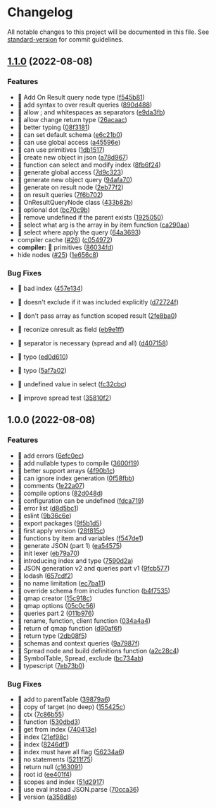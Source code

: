 # Changelog

All notable changes to this project will be documented in this file. See [standard-version](https://github.com/conventional-changelog/standard-version) for commit guidelines.

## [1.1.0](https://github.com/gbenm/qmap/compare/v1.0.0...v1.1.0) (2022-08-08)


### Features

* 🎸 Add On Result query node type ([f545b81](https://github.com/gbenm/qmap/commit/f545b815fab4ee6d08b449f23debe36e4ff1ad10))
* 🎸 add syntax to over result queries ([890d488](https://github.com/gbenm/qmap/commit/890d488675f4e1a5ac5fb3731c5efd47a3eef0dc))
* 🎸 allow ; and whitespaces as separators ([e9da3fb](https://github.com/gbenm/qmap/commit/e9da3fb5180ba234dbf6470a1b0c7464d7b9f71e))
* 🎸 allow change return type ([26acaac](https://github.com/gbenm/qmap/commit/26acaac5d2133a96242b196025693372e53e8ec0))
* 🎸 better typing ([08f3181](https://github.com/gbenm/qmap/commit/08f3181cd15aba0757eabab00f7344a4bb2b92b5))
* 🎸 can set default schema ([e6c21b0](https://github.com/gbenm/qmap/commit/e6c21b03dc0618dea480273e731fa74414736799))
* 🎸 can use global access ([a45596e](https://github.com/gbenm/qmap/commit/a45596ec7459291e3b65778586db49a1ae06ac48))
* 🎸 can use primitives ([1db1517](https://github.com/gbenm/qmap/commit/1db15171c173af17d609ef2caf06bd7fce541577))
* 🎸 create new object in json ([a78d967](https://github.com/gbenm/qmap/commit/a78d967a3635dfd2aaab3617c7984e5f7c06175c))
* 🎸 function can select and modify index ([8fb6f24](https://github.com/gbenm/qmap/commit/8fb6f240c5a106d78833b91ebf1913b16491a727))
* 🎸 generate global access ([7d9c323](https://github.com/gbenm/qmap/commit/7d9c323f569103f7fd9a0b9bacf74ccc76d4c320))
* 🎸 generate new object query ([94afa70](https://github.com/gbenm/qmap/commit/94afa700d27252000277881063d01ddacdbc58f3))
* 🎸 generate on result node ([2eb77f2](https://github.com/gbenm/qmap/commit/2eb77f28f73247fb019483cdc02411fe458cf8e3))
* 🎸 on result queries ([7f6b702](https://github.com/gbenm/qmap/commit/7f6b702117ebd6d96dbc8628f4f223a8fde98f7f))
* 🎸 OnResultQueryNode class ([433b82b](https://github.com/gbenm/qmap/commit/433b82b0340d3f0af169e016cdfa3f5ec26198a5))
* 🎸 optional dot ([bc70c9b](https://github.com/gbenm/qmap/commit/bc70c9b47bd4939109c64bf66d1f2f2a9faace4c))
* 🎸 remove undefined if the parent exists ([1925050](https://github.com/gbenm/qmap/commit/19250506532ef4e26fe59ee7832a092d0ecad33a))
* 🎸 select what arg is the array in by item function ([ca290aa](https://github.com/gbenm/qmap/commit/ca290aa0d98b67fcf3480342f26d46e77700e3bb))
* 🎸 select where apply the query ([64a3693](https://github.com/gbenm/qmap/commit/64a3693c9e737a93e219258e22e332ab5c4a9838))
* compiler cache ([#26](https://github.com/gbenm/qmap/issues/26)) ([c054972](https://github.com/gbenm/qmap/commit/c05497231033f046b71101a7bd4500907da50a4d))
* **compiler:** 🎸 primitives ([86034fd](https://github.com/gbenm/qmap/commit/86034fd1f29b5a0c2c10f8b7c8baa3863395aeb5))
* hide nodes ([#25](https://github.com/gbenm/qmap/issues/25)) ([1e656c8](https://github.com/gbenm/qmap/commit/1e656c8c43f972f2eed5d1c43acb3c857339cc5f))


### Bug Fixes

* 🐛 bad index ([457e134](https://github.com/gbenm/qmap/commit/457e134c4e6e48afe7f8292e8091e4858f8b64c2))
* 🐛 doesn't exclude if it was included explicitly ([d72724f](https://github.com/gbenm/qmap/commit/d72724f1307d09006f36d549f654d056db73da27))
* 🐛 don't pass array as function scoped result ([2fe8ba0](https://github.com/gbenm/qmap/commit/2fe8ba026ba388686e1f9f036c8f2cc5642a86b5))
* 🐛 reconize onresult as field ([eb9e1ff](https://github.com/gbenm/qmap/commit/eb9e1ffe57064436828eb7b6330b3d262a6e8096))
* 🐛 separator is necessary (spread and all) ([d407158](https://github.com/gbenm/qmap/commit/d40715877e191cbbf73c9d7f2f147569c7171ac8))
* 🐛 typo ([ed0d610](https://github.com/gbenm/qmap/commit/ed0d610c633c47cabcc2ffc25c0878692609192c))
* 🐛 typo ([5af7a02](https://github.com/gbenm/qmap/commit/5af7a0254f3e46bbae76afcfdcf7ea1b638da0d2))
* 🐛 undefined value in select ([fc32cbc](https://github.com/gbenm/qmap/commit/fc32cbc803840fe6c7be99550a89545dda7b5eee))


* 💍 improve spread test ([35810f2](https://github.com/gbenm/qmap/commit/35810f2cc354db19e4a3ca2f8f24c9d46dcadb6f))

## 1.0.0 (2022-08-08)


### Features

* 🎸 add errors ([6efc0ec](https://github.com/gbenm/qmap/commit/6efc0ecfcdceacf22bafb578f5495985fd89aa58))
* 🎸 add nullable types to compile ([3600f19](https://github.com/gbenm/qmap/commit/3600f19f8df9eb41ca042099160b4df3d9415221))
* 🎸 better support arrays ([4f90b1c](https://github.com/gbenm/qmap/commit/4f90b1c67bbe97e320be255ca5fbd4073b1f62da))
* 🎸 can ignore index generation ([0f58fbb](https://github.com/gbenm/qmap/commit/0f58fbbd4904da072a9174f7c43d420760e528ad))
* 🎸 comments ([1e22a07](https://github.com/gbenm/qmap/commit/1e22a0797c0af3a038b26e4e62f20499ac480821))
* 🎸 compile options ([82d048d](https://github.com/gbenm/qmap/commit/82d048d0887f066b2336db06fef2d1d775805fb1))
* 🎸 configuration can be undefined ([fdca719](https://github.com/gbenm/qmap/commit/fdca71937c705a0cd693ee7ae8398c025d6272db))
* 🎸 error list ([d8d5bc1](https://github.com/gbenm/qmap/commit/d8d5bc1440002025997c30a7c7539d0f4b5bb9c7))
* 🎸 eslint ([9b36c6e](https://github.com/gbenm/qmap/commit/9b36c6eafbec4490bbcd8018cbecef6b507511c8))
* 🎸 export packages ([9f5b1d5](https://github.com/gbenm/qmap/commit/9f5b1d5f7fe181095d4165c5943e66b5e5ae5c69))
* 🎸 first apply version ([28f815c](https://github.com/gbenm/qmap/commit/28f815c4f5021071d0c3873f3c084dd16d5dc3e5))
* 🎸 functions by item and variables ([f547de1](https://github.com/gbenm/qmap/commit/f547de1502798b5fac532d32a9502fecff4b0980))
* 🎸 generate JSON (part 1) ([ea54575](https://github.com/gbenm/qmap/commit/ea54575c0db193f6dfe0f5f6337240e29871ba62))
* 🎸 init lexer ([eb79a70](https://github.com/gbenm/qmap/commit/eb79a70823678e7ffa764d7b174677e4e170eb70))
* 🎸 introducing index and type ([7590d2a](https://github.com/gbenm/qmap/commit/7590d2a745eceba826eb9e1c4e4820fc3d2fb002))
* 🎸 JSON generation v2 and queries part v1 ([9fcb577](https://github.com/gbenm/qmap/commit/9fcb577747e6d8c86e5d66a00fe0e8f86457a5ce))
* 🎸 lodash ([657cdf2](https://github.com/gbenm/qmap/commit/657cdf2f2b44b8cdebcf5e729bf7621aded00984))
* 🎸 no name limitation ([ec7ba11](https://github.com/gbenm/qmap/commit/ec7ba1176c5d76f6ac82fa6bca2a43d7c92e9219))
* 🎸 override schema from includes function ([b4f7535](https://github.com/gbenm/qmap/commit/b4f7535f569eb23efc4af643ff7008082d7ec3fa))
* 🎸 qmap creator ([15c918c](https://github.com/gbenm/qmap/commit/15c918c29886e06bd6998913c0eb917ef2bb7241))
* 🎸 qmap options ([05c0c56](https://github.com/gbenm/qmap/commit/05c0c56cb4644997df635cf7d3645472a3c14c5e))
* 🎸 queries part 2 ([011b976](https://github.com/gbenm/qmap/commit/011b9765bdaa0b5006937ac8adeca20e214e6e1c))
* 🎸 rename, function, client function ([034a4a4](https://github.com/gbenm/qmap/commit/034a4a4b5bfa29b8d1d4c9e1e5cc118579f04059))
* 🎸 return of qmap function ([d90af6f](https://github.com/gbenm/qmap/commit/d90af6f006b17d0b62d522d42f07727bdd9861d7))
* 🎸 return type ([2db08f5](https://github.com/gbenm/qmap/commit/2db08f5e30fadef9d1e89d87aa4578aec176ecc3))
* 🎸 schemas and context queries ([9a7987f](https://github.com/gbenm/qmap/commit/9a7987fbd4bae68c8969685f6af53af2dcb9f1a7))
* 🎸 Spread node and build definitions function ([a2c28c4](https://github.com/gbenm/qmap/commit/a2c28c4479c04cf2ab933fa77ac6d1aad8fcea3d))
* 🎸 SymbolTable, Spread, exclude ([bc734ab](https://github.com/gbenm/qmap/commit/bc734ab9517e1a63598a524863340b2e749a7b53))
* 🎸 typescript ([7eb73b0](https://github.com/gbenm/qmap/commit/7eb73b0f630bdaadf26b05ec2509d8650f83d2ed))


### Bug Fixes

* 🐛 add to parentTable ([39879a6](https://github.com/gbenm/qmap/commit/39879a6b26022149ffb2e200c49c520909df7fe5))
* 🐛 copy of target (no deep) ([155425c](https://github.com/gbenm/qmap/commit/155425c1ce690377377ff5e5cad1bd8087100800))
* 🐛 ctx ([7c86b55](https://github.com/gbenm/qmap/commit/7c86b55d45f99ba37646290e46ee9bc1ad0a6b9f))
* 🐛 function ([530dbd3](https://github.com/gbenm/qmap/commit/530dbd3a30acbf377caa1dd8a8e49ac8b587caff))
* 🐛 get from index ([740413e](https://github.com/gbenm/qmap/commit/740413edea9a3d9dfc15ca361d9ae1573f55119d))
* 🐛 index ([21ef98c](https://github.com/gbenm/qmap/commit/21ef98c03512f468a9793b402aae75eb458732b2))
* 🐛 index ([8246df1](https://github.com/gbenm/qmap/commit/8246df11da874aca07e4eac93033acc33243abbd))
* 🐛 index must have all flag ([56234a6](https://github.com/gbenm/qmap/commit/56234a623499eb2aad8caa58203f5a35326bd920))
* 🐛 no statements ([5211f75](https://github.com/gbenm/qmap/commit/5211f759e7506729ec76e15e08edc94159b068bf))
* 🐛 return null ([c163091](https://github.com/gbenm/qmap/commit/c16309182eb4f158e8ec7a32c036c7d5df4eafe3))
* 🐛 root id ([ee401f4](https://github.com/gbenm/qmap/commit/ee401f4a43b15632c87a3867665b4c5e7cedfffa))
* 🐛 scopes and index ([51d2917](https://github.com/gbenm/qmap/commit/51d29178045cd6e950188844a0614aca326d79e6))
* 🐛 use eval instead JSON.parse ([70cca36](https://github.com/gbenm/qmap/commit/70cca364afacda8a72bc2bb7d03924c4581ae8b0))
* 🐛 version ([a358d8e](https://github.com/gbenm/qmap/commit/a358d8e0c59c5308cb502d6f436b280cede2304b))
